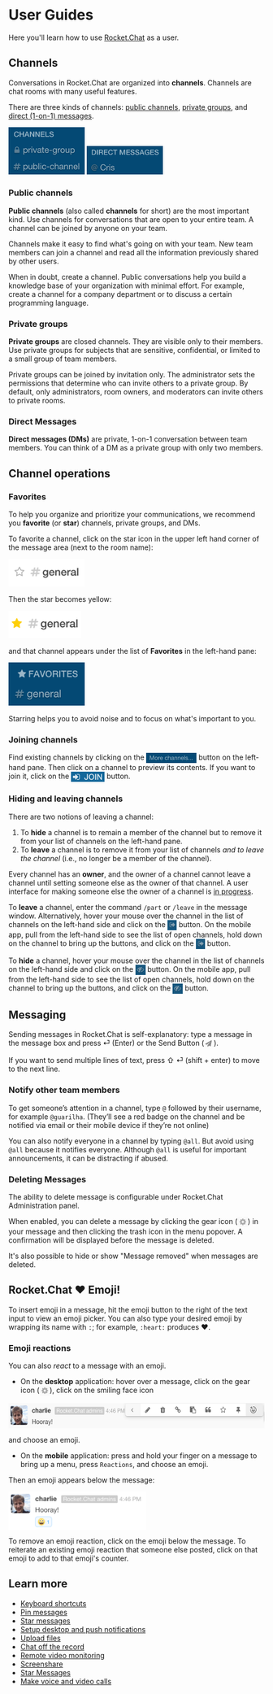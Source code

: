 # User Guides

Here you'll learn how to use [Rocket.Chat](https://rocket.chat/) as a user.

## Channels

Conversations in Rocket.Chat are organized into __channels__. Channels are chat rooms with many useful features. 

There are three kinds of channels: [public channels](Public-channels), [private groups](Private-groups), and [direct (1-on-1) messages](Direct-messages).

<img src="public-channel-private-group.png" alt="Example of public channel and private group" width="150"/>

<img src="DM-example.png" alt="Example of a direct message" width="150"/>


### Public channels

**Public channels** (also called **channels** for short) are the most important kind. Use channels for conversations that are open to your entire team. A channel can be joined by anyone on your team. 

Channels make it easy to find what's going on with your team. New team members can join a channel and read all the information previously shared by other users.

When in doubt, create a channel. Public conversations help you build a knowledge base of your organization with minimal effort. For example, create a channel for a company department or to discuss a certain programming language.

### Private groups

**Private groups** are closed channels. They are visible only to their members. Use private groups for subjects that are sensitive, confidential, or limited to a small group of team members.

Private groups can be joined by invitation only. The administrator sets the permissions that determine who can invite others to a private group. By default, only administrators, room owners, and moderators can invite others to private rooms.

### Direct Messages

**Direct messages (DMs)** are private, 1-on-1 conversation between team members. You can think of a DM as a private group with only two members.

## Channel operations

### Favorites

To help you organize and prioritize your communications, we recommend you **favorite** (or **star**) channels, private groups, and DMs. 

To favorite a channel, click on the star icon in the upper left hand corner of the message area (next to the room name):

<img src="unstarred-channel.png" alt="Example of a starred channel" width="150"/>

Then the star becomes yellow:

<img src="starred-channel.png" alt="Example of a starred channel" width="143"/>

and that channel appears under the list of **Favorites** in the left-hand pane:

<img src="favorites-list.png" alt="Example of a starred channel" width="150"/>

Starring helps you to avoid noise and to focus on what's important to you.

### Joining channels

Find existing channels by clicking on the <img src="More channels.png" alt="More channels..." align="top" height="20"/> button on the left-hand pane. Then click on a channel to preview its contents. If you want to join it, click on the <img src="JOIN.png" alt="JOIN" align="top" height="20"/> button.

### Hiding and leaving channels

There are two notions of leaving a channel:

1. To **hide** a channel is to remain a member of the channel but to remove it from your list of channels on the left-hand pane. 
1. To **leave** a channel is to remove it from your list of channels _and to leave the channel_ (i.e., no longer be a member of the channel).

Every channel has an **owner**, and the owner of a channel cannot leave a channel until setting someone else as the owner of that channel. A user interface for making someone else the owner of a channel is [in progress](https://github.com/RocketChat/Rocket.Chat/issues/3365).

To **leave** a channel, enter the command `/part` or `/leave` in the message window. Alternatively, hover your mouse over the channel in the list of channels on the left-hand side and click on the <img src="leave-icon.png" alt="right-pointing arrow"  align="top" height="20"/> button. On the mobile app, pull from the left-hand side to see the list of open channels, hold down on the channel to bring up the buttons, and click on the <img src="leave-icon.png" alt="right-pointing arrow" align="top" height="20"/> button.

To **hide** a channel, hover your mouse over the channel in the list of channels on the left-hand side and click on the <img src="hide-icon.png" alt="eyeball" align="top" height="20"/> button. On the mobile app, pull from the left-hand side to see the list of open channels, hold down on the channel to bring up the buttons, and click on the <img src="hide-icon.png" alt="eyeball" align="top" height="20"/> button.

## Messaging

Sending messages in Rocket.Chat is self-explanatory: type a message in the message box and press &#x23ce; (Enter) or the Send Button (<img src="send-icon.png" alt="Send icon" align="top" height="20"/>).

If you want to send multiple lines of text, press &#x21E7; &#x23ce; (shift + enter) to move to the next line.

### Notify other team members

To get someone’s attention in a channel, type `@` followed by their username, for example `@guarilha`. (They’ll see a red badge on the channel and be notified via email or their mobile device if they’re not online)

You can also notify everyone in a channel by typing `@all`. But avoid using `@all` because it notifies everyone. Although `@all` is useful for important announcements, it can be distracting if abused.

### Deleting Messages

The ability to delete message is configurable under Rocket.Chat Administration panel.

When enabled, you can delete a message by clicking the gear icon (<img src="gear-icon.png" alt="gear icon" align="top" width="20"/>) in your message and then clicking the trash icon in the menu popover. A confirmation will be displayed before the message is deleted.

It's also possible to hide or show "Message removed" when messages are deleted.

## Rocket.Chat ❤ Emoji!

To insert emoji in a message, hit the emoji button to the right of the text input to view an emoji picker. You can also type your desired emoji by wrapping its name with `:`; for example, `:heart:` produces :heart:.

### Emoji reactions

You can also _react_ to a message with an emoji. 
+ On the **desktop** application: hover over a message, click on the gear icon (<img src="gear-icon.png" align="top" alt="gear icon" width="20"/>), click on the smiling face icon

<img src="emoji-reaction.png" align="top" alt="How to choose an emoji reaction" height="50"/>

and choose an emoji.
+ On the **mobile** application: press and hold your finger on a message to bring up a menu, press `Reactions`, and choose an emoji.

Then an emoji appears below the message: 

<img src="emoji-reaction-result.png" align="top" alt="Example of an emoji reaction" height="75"/>

To remove an emoji reaction, click on the emoji below the message. To reiterate an existing emoji reaction that someone else posted, click on that emoji to add to that emoji's counter.


## Learn more

- [Keyboard shortcuts](Keyboard-Shortcuts/)
- [Pin messages](Pinning%20Messages/)
- [Star messages](Starring%20Messages/)
- [Setup desktop and push notifications](Notifications/)
- [Upload files](File%20Uploads/)
- [Chat off the record](Off-The-Record/)
- [Remote video monitoring](Remote%20Video%20Monitoring/)
- [Screenshare](Screensharing/)
- [Star Messages](Starring%20Messages/)
- [Make voice and video calls](Voice%20and%20video%20calls/)
